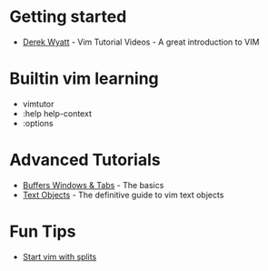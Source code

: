 
# Getting started

* [Derek Wyatt](http://derekwyatt.org/vim/tutorials/) - Vim Tutorial Videos - A great introduction to VIM

# Builtin vim learning

* vimtutor
* :help help-context
* :options

# Advanced Tutorials

* [Buffers Windows & Tabs](http://blog.sanctum.geek.nz/buffers-windows-tabs/) - The basics
* [Text Objects](http://blog.carbonfive.com/2011/10/17/vim-text-objects-the-definitive-guide/) - The definitive guide to vim text objects

# Fun Tips

* [Start vim with splits](http://blog.sanctum.geek.nz/start-vim-with-splits/)
